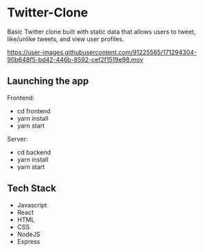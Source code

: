 # Twitter-Clone

Basic Twitter clone built with static data that allows users to tweet, like/unlike tweets, and view user profiles. 


https://user-images.githubusercontent.com/91225565/171294304-90b648f5-bd42-446b-8592-cef2f1519e98.mov


## Launching the app

Frontend:

- cd frontend
- yarn install
- yarn start

Server:

- cd backend
- yarn install
- yarn start


## Tech Stack 

- Javascript
- React
- HTML
- CSS
- NodeJS
- Express

